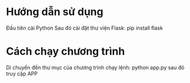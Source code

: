 # Hướng dẫn sử dụng

Đầu tiên cài Python
Sau đó cài đặt thư viện Flask: pip install flask

# Cách chạy chương trình 
Di chuyển đến thư mục của chương trình chạy lệnh: python app.py sau đó truy cập APP

